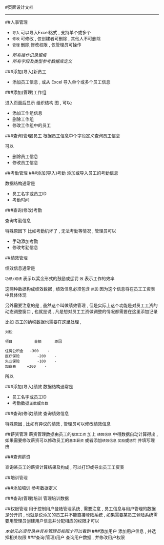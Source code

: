 #页面设计文档

---

##人事管理

+ `导入` 可以导入Excel格式 , 支持单个或多个
+ `修改` 可修改 , 仅创建者可删除 , 其他人不可删除
+ `管理` 删除,修改权限 , 仅管理员可操作

- *所有操作记录留痕*
- *所有字段及类型参考数据库定义*

###添加(导入)新员工

- 添加员工信息 , 或从 Excel 导入单个或多个员工信息

###添加(管理)工作组

进入页面后显示 组织结构 图 , 可以:

- 添加工作组信息
- 删除工作组
- 修改工作组中的员工

###查询(管理)员工
根据员工信息中个字段定义查询员工信息

可以

- 删除员工信息
- 修改员工信息


##考勤管理
###添加(导入)考勤
添加或导入员工的考勤信息

数据结构通常是

- 员工名字或员工ID
- 考勤时间

###查询(修改)考勤

查询考勤信息

特殊原因下 比如考勤机坏了 , 无法考勤等情况 , 管理员可以

- 手动添加考勤
- 修改考勤信息

##绩效管理

绩效信息通常是 

`功绩/成绩` 表示以奖金形式的鼓励或惩罚
`效`  表示工作的效率

这两种数据构成绩效数据 , 绩效信息必须包含 `原因` 因为这个信息将在员工工资表中具体体现

另外需要注意的是 , 虽然这个叫做绩效管理 , 但是实际上这个功能是对员工工资的动态调整窗口 , 也就是说 , 凡是想对员工工资做调整的情况都需要在这里添加记录

比如 员工的纳税数据也需要在这里处理 , 

	刘松
	
	项目			金额		原因
	
	住房公积金	-300	-
	医疗保险		-200	-
	失业保险		-100	-
	加班费		+300	-

所以

###添加(导入)绩效
数据结构通常是

- 员工名字或员工ID
- 考勤数据`正数`或`负数`

###查询(修改)绩效
查询绩效信息

特殊原因 , 比如有异议的绩效 , 管理员可以修改绩效信息

##薪资管理
薪资管理数据由员工的`基本工资` 加上 `绩效信息` 中得数据自动计算得出 , 如果需要修改薪资可以修改员工的`基本薪资` 或者添加`绩效信息` `奖励`或`惩罚` 并填写理由

###查询薪资

查询某员工的薪资计算结果及构成 , 可以打印或导出员工工资表

##培训管理

###添加培训
参考数据定义

###查询(管理)培训
管理培训数据

##权限管理
用于控制用户登陆管理系统 , 需要注意 , 员工信息与用户管理的数据是分开的 , 也就是说添加的员工并不能直接登陆系统 , 如果需要某员工登陆系统需要用管理员创建用户信息并分配相应的权限才可以

*本单元必须登录并具有管理员权限才可以看到*
###添加用户
添加用户信息 , 并选择相关权限
###查询(管理)用户
查询用户数据 , 并修改用户权限
